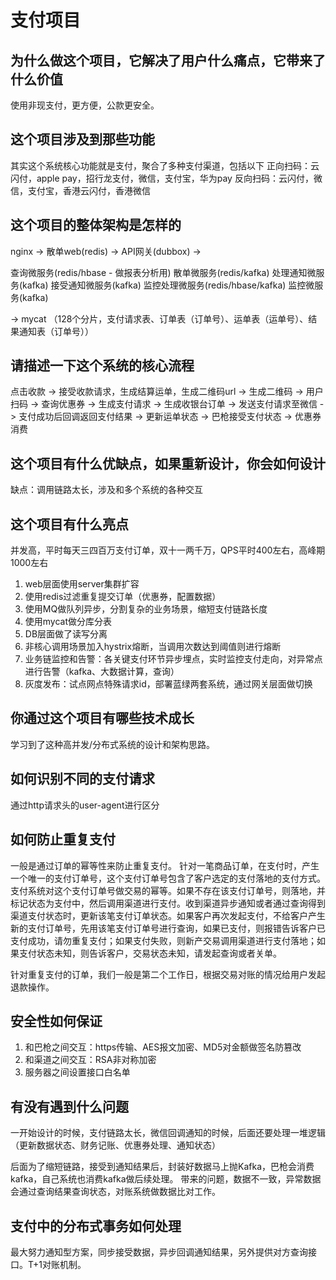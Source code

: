 # 支付项目

## 为什么做这个项目，它解决了用户什么痛点，它带来了什么价值
使用非现支付，更方便，公款更安全。

## 这个项目涉及到那些功能
其实这个系统核心功能就是支付，聚合了多种支付渠道，包括以下
正向扫码：云闪付，apple pay，招行龙支付，微信，支付宝，华为pay
反向扫码：云闪付，微信，支付宝，香港云闪付，香港微信

## 这个项目的整体架构是怎样的
nginx -> 散单web(redis) -> API网关(dubbox) -> 

查询微服务(redis/hbase - 做报表分析用) 
散单微服务(redis/kafka)
处理通知微服务(kafka)
接受通知微服务(kafka)
监控处理微服务(redis/hbase/kafka)
监控微服务(kafka)

-> mycat （128个分片，支付请求表、订单表（订单号）、运单表（运单号）、结果通知表（订单号））

## 请描述一下这个系统的核心流程
点击收款 -> 接受收款请求，生成结算运单，生成二维码url -> 生成二维码 -> 用户扫码 -> 查询优惠券 -> 生成支付请求 -> 生成收银台订单 -> 发送支付请求至微信 -> 支付成功后回调返回支付结果 -> 更新运单状态 -> 巴枪接受支付状态 -> 优惠券消费

## 这个项目有什么优缺点，如果重新设计，你会如何设计
缺点：调用链路太长，涉及和多个系统的各种交互

## 这个项目有什么亮点
并发高，平时每天三四百万支付订单，双十一两千万，QPS平时400左右，高峰期1000左右

1. web层面使用server集群扩容
2. 使用redis过滤重复提交订单（优惠券，配置数据）
3. 使用MQ做队列异步，分割复杂的业务场景，缩短支付链路长度
4. 使用mycat做分库分表
5. DB层面做了读写分离
6. 非核心调用场景加入hystrix熔断，当调用次数达到阈值则进行熔断
7. 业务链监控和告警：各关键支付环节异步埋点，实时监控支付走向，对异常点进行告警（kafka、大数据计算，查询）
8. 灰度发布：试点网点特殊请求id，部署蓝绿两套系统，通过网关层面做切换

## 你通过这个项目有哪些技术成长
学习到了这种高并发/分布式系统的设计和架构思路。

## 如何识别不同的支付请求
通过http请求头的user-agent进行区分

## 如何防止重复支付
一般是通过订单的幂等性来防止重复支付。
针对一笔商品订单，在支付时，产生一个唯一的支付订单号，这个支付订单号包含了客户选定的支付落地的支付方式。支付系统对这个支付订单号做交易的幂等。如果不存在该支付订单号，则落地，并标记状态为支付中，然后调用渠道进行支付。收到渠道异步通知或者通过查询得到渠道支付状态时，更新该笔支付订单状态。如果客户再次发起支付，不给客户产生新的支付订单号，先用该笔支付订单号进行查询，如果已支付，则报错告诉客户已支付成功，请勿重复支付；如果支付失败，则新产交易调用渠道进行支付落地；如果支付状态未知，则告诉客户，交易状态未知，请发起查询或者关单。

针对重复支付的订单，我们一般是第二个工作日，根据交易对账的情况给用户发起退款操作。

## 安全性如何保证
1. 和巴枪之间交互：https传输、AES报文加密、MD5对金额做签名防篡改
2. 和渠道之间交互：RSA非对称加密
3. 服务器之间设置接口白名单

## 有没有遇到什么问题

一开始设计的时候，支付链路太长，微信回调通知的时候，后面还要处理一堆逻辑（更新数据状态、财务记账、优惠券处理、通知状态）

后面为了缩短链路，接受到通知结果后，封装好数据马上抛Kafka，巴枪会消费kafka，自己系统也消费kafka做后续处理。
带来的问题，数据不一致，异常数据会通过查询结果查询状态，对账系统做数据比对工作。

## 支付中的分布式事务如何处理
最大努力通知型方案，同步接受数据，异步回调通知结果，另外提供对方查询接口。T+1对账机制。